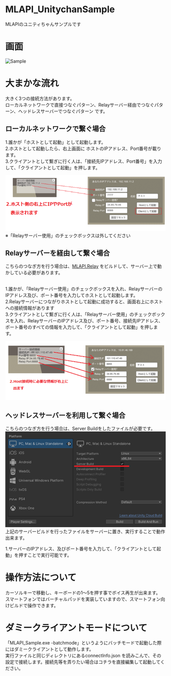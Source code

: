# MLAPI_UnitychanSample
MLAPIのユニティちゃんサンプルです

# 画面
![Sample](docs/Sample.gif "Sample")


# 大まかな流れ
大きく3つの接続方法があります。<br />
ローカルネットワークで直接つなぐパターン、Relayサーバー経由でつなぐパターン、ヘッドレスサーバーでつなぐパターン です。<br />


## ローカルネットワークで繋ぐ場合
1.誰かが「ホストとして起動」として起動します。 <br />
2.ホストとして起動したら、右上画面に ホストのIPアドレス、Port番号が載ります。<br />
3.クライアントとして繋ぎに行く人は、「接続先IPアドレス、Port番号」を入力して、「クライアントとして起動」を押します。<br />

![](docs/LANHost.png) <br />
※「Relayサーバー使用」のチェックボックスは外してください

## Relayサーバーを経由して繋ぐ場合

こちらのつなぎ方を行う場合は、[MLAPI.Relay](https://github.com/MidLevel/MLAPI.Relay) をビルドして、サーバー上で動かしている必要があります。<br />
<br />

1.誰かが、「Relayサーバー使用」のチェックボックスを入れ、RelayサーバーのIPアドレス及び、ポート番号を入力してホストとして起動します。<br />
2.Relayサーバーにつながりホストとして起動に成功すると、画面右上にホストへの接続情報があります<br />
3.クライアントとして繋ぎに行く人は、「Relayサーバー使用」のチェックボックスを入れ、RelayサーバーのIPアドレス及び、ポート番号、接続先IPアドレス、ポート番号のすべての情報を入力して、「クライアントとして起動」を押します。<br />

![](docs/Relay_Host.png) <br />

## ヘッドレスサーバーを利用して繋ぐ場合

こちらのつなぎ方を行う場合は、Server Buildをしたファイルが必要です。<br />
![](docs/ServerBuild.png) <br />
上記のサーバービルドを行ったファイルをサーバーに置き、実行することで動作出来ます。


1.サーバーのIPアドレス、及びポート番号を入力して、「クライアントとして起動」を押すことで実行可能です。

# 操作方法について
カーソルキーで移動し、キーボードの1～5を押す事でボイス再生が出来ます。<br />
スマートフォンではバーチャルパッドを実装していますので、スマートフォン向けビルドで操作できます。<br />

# ダミークライアントモードについて

「MLAPI_Sample.exe -batchmode」というようにバッチモードで起動した際にはダミークライアントとして動作します。<br />
実行ファイルと同じディレクトリにあるconnectInfo.json を読みこんで、その設定で接続します。接続先等を弄りたい場合はコチラを直接編集して起動してください。<br />

